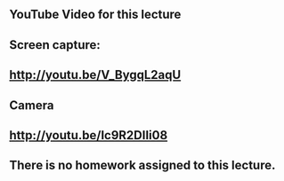 YouTube Video for this lecture
---
Screen capture:
---
http://youtu.be/V_BygqL2aqU
---
Camera
---
http://youtu.be/Ic9R2DIIi08
---
There is no homework assigned to this lecture.
---